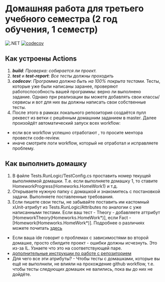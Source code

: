 # Домашняя работа для третьего учебного семестра (2 год обучения, 1 семестр)

![.NET](https://github.com/fuz1kort/HT-ITIS.2.1-student/actions/workflows/dotnet.yml/badge.svg)
[![codecov](https://codecov.io/gh/fuz1kort/HT-ITIS.2.1-student/graph/badge.svg?token=KNJF3352V6)](https://codecov.io/gh/fuz1kort/HT-ITIS.2.1-student/HW8)

## Как устроены Actions

1. **_build_**: _Проверка: собирается ли проект._
2. **_test_** и **_test-report_**: _Все тесты должны проходить_
3. **_codecov_**: _Программа должна быть на 100% покрыта тестами._
   Тесты, которые уже были написаны заранее, проверяют работоспособность вашей программы: верно ли выполнено задание.
   Однако при реализации вы можете добавлять свои классы/сервисы и вот для них вы должны написать свои собственные тесты.
4. После этого в рамках локального репозитория создаётся пулл реквест из ветки с решённым домашним заданием в master. Далее произойдёт автоматический запуск всех workflow:

- если все workflow успешно отработают , то просите ментора провести code-review.
- иначе смотрите логи workflow, который не отработал и исправляете проблему.

## Как выполнить домашку

1. В файле Tests.RunLogic/TestConfig.cs проставить номер текущей выполняемой домашки. Т.е. если выполняете домашку 1, то ставите HomeworkProgress(Homeworks.HomeWork1) и т.д.
2. Открываете нужную папку с домашкой и знакомитесь с постановкой задачи. Выполняете поставленные требования.
3. Если пишете свои тесты, не забывайте поставить им кастомный xUnit-атрибут из Tests.RunLogic/Attributes по аналогии с уже написанными тестами. Если ваш тест - Theory - добавляете аттрибут [HomeworkTheory(Homeworks.HomeWork*)], если Fact - [Homework(Homeworks.HomeWork*)]. Подробнее о различиях можете почитать [здесь](https://codebots.com/docs/what-is-xunit)

- Если ваша ide говорит о проблемах с зависимостями во второй домашке, просто сбилдите проект - ошибки должны исчезнуть. Это из-за IL. Узнаете что это на соответствующей паре.
- [дополнительные инструкции по работе с репозиторием](https://docs.google.com/document/d/1DPAfO-v2acR-CmLviX3qCnTBwUYPyipARdPjUjTZKdo/edit?usp=sharing)
- Для чего все эти атрибуты? - Чтобы тесты с домашками, которые вы ещё не выполнили, не влияли на прохождение github workflow, т.е. чтобы тесты следующих домашек не валились, пока вы до них не дойдёте.
